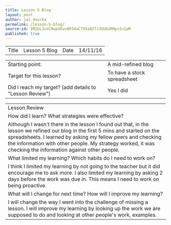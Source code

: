 ```yaml
---
title: Lesson 5 Blog
layout: post
author: jai.daurka
permalink: /lesson-5-blog/
source-id: 1M2bLJusC0wpUOuv8R34aC7X5a0ZTz3UU8zRMpv2u1pM
published: true
---
```

 

<table>
  <tr>
    <td>Title</td>
    <td>Lesson 5 Blog </td>
    <td>Date</td>
    <td>14/11/16</td>
  </tr>
</table>


<table>
  <tr>
    <td>Starting point:</td>
    <td>A mid-refined blog </td>
  </tr>
  <tr>
    <td>Target for this lesson?</td>
    <td>To have a stock spreadsheet </td>
  </tr>
  <tr>
    <td>Did I reach my target? 
(add details to "Lesson Review")</td>
    <td>Yes I did </td>
  </tr>
</table>


<table>
  <tr>
    <td>Lesson Review</td>
  </tr>
  <tr>
    <td>How did I learn? What strategies were effective? </td>
  </tr>
  <tr>
    <td>Although I wasn't there in the lesson I found out that, in the lesson we refined our blog in the first 5 mins and started on the spreadsheets. I learned by asking my fellow peers and checking the information with other people. My strategy worked, it was checking the information against other people.</td>
  </tr>
  <tr>
    <td>What limited my learning? Which habits do I need to work on? </td>
  </tr>
  <tr>
    <td>I think I limited my learning by not going to the teacher but it did encourage me to ask more. I also limited my learning by asking 2 days before the work was due in. This means I need to work on being proactive.</td>
  </tr>
  <tr>
    <td>What will I change for next time? How will I improve my learning?</td>
  </tr>
  <tr>
    <td>I will change the way I went into the challenge of missing a lesson. I will improve my learning by looking up the work we are supposed to do and looking at other people's work, examples. </td>
  </tr>
</table>


